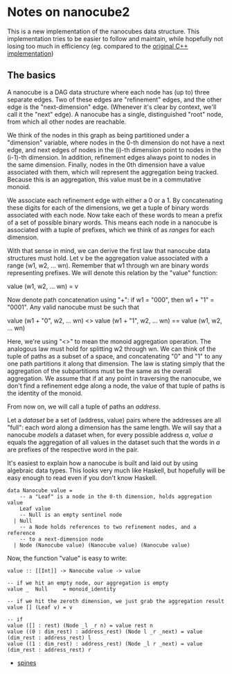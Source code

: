 # Notes on nanocube2

This is a new implementation of the nanocubes data structure. This
implementation tries to be easier to follow and maintain, while
hopefully not losing too much in efficiency (eg. compared to the
[original C++ implementation](https://github.com/laurolins/nanocube))

## The basics

A nanocube is a DAG data structure where each node has (up to) three
separate edges. Two of these edges are "refinement" edges, and the
other edge is the "next-dimension" edge. (Whenever it's clear by context,
we'll call it the "next" edge). A nanocube has a single, distinguished
"root" node, from which all other nodes are reachable.

We think of the nodes in this graph as being partitioned under a
"dimension" variable, where nodes in the 0-th dimension do not have a
next edge, and next edges of nodes in the (i)-th dimension point to
nodes in the (i-1)-th dimension. In addition, refinement edges always
point to nodes in the same dimension. Finally, nodes in the 0th
dimension have a value associated with them, which will represent the
aggregation being tracked. Because this is an aggregation, this value
must be in a commutative monoid.

We associate each refinement edge with either a 0 or a 1. By
concatenating these digits for each of the dimensions, we get a
tuple of binary words associated with each node. Now take each of
these words to mean a prefix of a set of possible binary words.  This
means each node in a nanocube is associated with a tuple of
prefixes, which we think of as *ranges* for each dimension.

With that sense in mind, we can derive the first law that nanocube
data structures must hold. Let v be the aggregation value associated
with a range (w1, w2, ... wn). Remember that w1 through wn are binary
words representing prefixes. We will denote this relation by the
"value" function:
  
  value (w1, w2, ... wn) = v
  
Now denote path concatenation using "+": if w1 = "000", then w1 +
"1" = "0001". Any valid nanocube must be such that

  value (w1 + "0", w2, ... wn) <> value (w1 + "1", w2, ... wn) == value (w1, w2, ... wn)

Here, we're using "<>" to mean the monoid aggregation operation. The
analogous law must hold for splitting w2 through wn. We can think of
the tuple of paths as a subset of a space, and concatenating "0"
and "1" to any one path partitions it along that dimension. The law is
stating simply that the aggregation of the subpartitions must be the
same as the overall aggregation. We assume that if at any point in
traversing the nanocube, we don't find a refinement edge along a node,
the value of that tuple of paths is the identity of the monoid.

From now on, we will call a tuple of paths an *address*.

Let a *dataset* be a set of (address, value) pairs where the addresses
are all "full": each word along a dimension has the same length.  We
will say that a nanocube *models* a dataset when, for every possible
address _a_, _value a_ equals the aggregation of all values in the
dataset such that the words in _a_ are prefixes of the respective word
in the pair.

It's easiest to explain how a nanocube is built and laid out by using
algebraic data types. This looks very much like Haskell, but hopefully
will be easy enough to read even if you don't know Haskell.

    data Nanocube value = 
	    -- a "Leaf" is a node in the 0-th dimension, holds aggregation value
        Leaf value
		-- Null is an empty sentinel node
      | Null
	    -- a Node holds references to two refinement nodes, and a reference
		-- to a next-dimension node
	  | Node (Nanocube value) (Nanocube value) (Nanocube value)

Now, the function "value" is easy to write:

    value :: [[Int]] -> Nanocube value -> value

    -- if we hit an empty node, our aggregation is empty
	value _  Null     = monoid_identity
	
	-- if we hit the zeroth dimension, we just grab the aggregation result
	value [] (Leaf v) = v
	
	-- if 
	value ([] : rest) (Node _l _r n) = value rest n
	value ((0 : dim_rest) : address_rest) (Node l _r _next) = value (dim_rest : address_rest) l
	value ((1 : dim_rest) : address_rest) (Node _l r _next) = value (dim_rest : address_rest) r
	

* [spines](spines.md)

